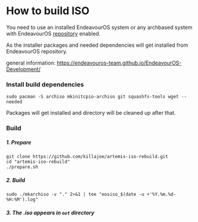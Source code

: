 # How to build ISO

You need to use an installed EndeavourOS system or any archbased system with EndeavourOS [repository](https://github.com/endeavouros-team/mirrors) enabled.

As the installer packages and needed dependencies will get installed from EndeavourOS repository.

general information: https://endeavouros-team.github.io/EndeavourOS-Development/

### Install build dependencies

```
sudo pacman -S archiso mkinitcpio-archiso git squashfs-tools wget --needed
```

Packages will get installed and directory will be cleaned up after that.

### Build

##### 1. Prepare

```
git clone https://github.com/killajoe/artemis-iso-rebuild.git
cd "artemis-iso-rebuild"
./prepare.sh
```

##### 2. Build

~~~
sudo ./mkarchiso -v "." 2>&1 | tee "eosiso_$(date -u +'%Y.%m.%d-%H:%M').log"
~~~

##### 3. The .iso appears in `out` directory
